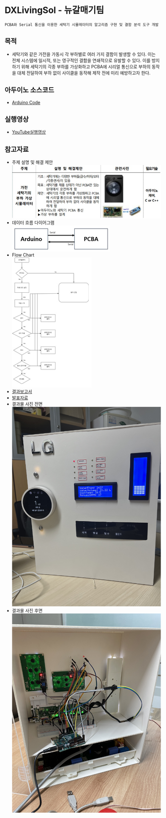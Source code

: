 # DXLivingSol - 뉴갈매기팀
```
PCBA와 Serial 통신을 이용한 세탁기 시뮬레이터의 알고리즘 구현 및 결함 분석 도구 개발
```

## 목적
- 세탁기와 같은 가전을 가동시 각 부하별로 여러 가지 결함이 발생할 수 있다. 이는 전체 시스템에 일시적, 또는 영구적인 결함을 연쇄적으로 유발할 수 있다. 이를 방지하기 위해 세탁기의 각종 부하를 가상화하고 PCBA에 시리얼 통신으로 부하의 동작을 대체 전달하여 부하 없이 사이클을 동작해 제작 전에 미리 예방하고자 한다.

## 아두이노 소스코드
  - [Arduino Code](newseagull/newseagull.ino)

## 실행영상
- [YouTube실행영상](https://youtu.be/bB6cmc3nSY0?si=chS73sMcWqd9CaW8)

## 참고자료
  - 주제 설명 및 해결 제안<br>
  ![주제설명 및 해결 제안](etc/topic.jpg)
  - 데이터 흐름 다이어그램<br>
  ![Data Flow Diagram](etc/데이터흐름다이어그램.jpg)
  - Flow Chart<br>
  ![Flow Chart](etc/순서도.jpg)
  - [결과보고서](etc/결과보고서.pdf)
  - [발표자료](etc/결과PPT.pdf)
  - 결과물 사진 전면
  ![결과물_전면](etc/결과물_전면.jpg)
  - 결과물 사진 후면
  ![결과물_후면](etc/결과물_후면.jpg)

